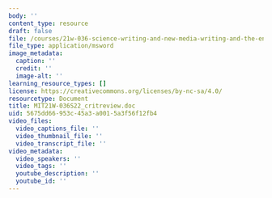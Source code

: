 ```yaml
---
body: ''
content_type: resource
draft: false
file: /courses/21w-036-science-writing-and-new-media-writing-and-the-environment-spring-2022/mit21w-036s22_critreview.doc
file_type: application/msword
image_metadata:
  caption: ''
  credit: ''
  image-alt: ''
learning_resource_types: []
license: https://creativecommons.org/licenses/by-nc-sa/4.0/
resourcetype: Document
title: MIT21W-036S22_critreview.doc
uid: 5675dd66-953c-45a3-a001-5a3f56f12fb4
video_files:
  video_captions_file: ''
  video_thumbnail_file: ''
  video_transcript_file: ''
video_metadata:
  video_speakers: ''
  video_tags: ''
  youtube_description: ''
  youtube_id: ''
---
```

